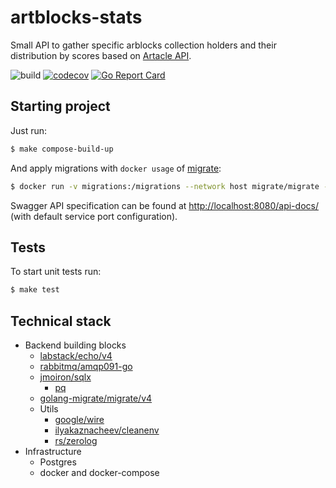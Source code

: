 # artblocks-stats

Small API to gather specific arblocks collection holders and their distribution by scores based on [Artacle API](https://artacle.github.io/api-docs/).

![build](https://github.com/zd4r/artblocks-stats/actions/workflows/main.yml/badge.svg)
[![codecov](https://codecov.io/gh/zd4r/artblocks-stats/branch/main/graph/badge.svg?token=5KTBZW0IH6)](https://codecov.io/gh/zd4r/artblocks-stats)
[![Go Report Card](https://goreportcard.com/badge/github.com/zd4rova/artblocks-stats)](https://goreportcard.com/report/github.com/zd4rova/artblocks-stats)
## Starting project
Just run:
```bash
$ make compose-build-up
```
And apply migrations with `docker usage` of [migrate](https://github.com/golang-migrate/migrate):
```bash
$ docker run -v migrations:/migrations --network host migrate/migrate -path=/migrations/ -database 'postgres://user:pass@localhost:5432/holders?sslmode=disable' up
```
Swagger API specification can be found at [http://localhost:8080/api-docs/](http://localhost:8080/api-docs/) (with default service port configuration).
## Tests
To start unit tests run:
```bash
$ make test
```
## Technical stack

- Backend building blocks
    - [labstack/echo/v4](https://github.com/labstack/echo)
    - [rabbitmq/amqp091-go](https://github.com/rabbitmq/amqp091-go)
    - [jmoiron/sqlx](github.com/jmoiron/sqlx)
        - [pq](github.com/lib/pq)
    - [golang-migrate/migrate/v4](https://github.com/golang-migrate/migrate)
    - Utils
        - [google/wire](github.com/google/wire)
        - [ilyakaznacheev/cleanenv](https://github.com/ilyakaznacheev/cleanenv)
        - [rs/zerolog](https://github.com/rs/zerolog)
- Infrastructure
    - Postgres
    - docker and docker-compose